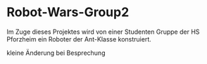 # Robot-Wars-Group2
Im Zuge dieses Projektes wird von einer Studenten Gruppe der HS Pforzheim ein Roboter der Ant-Klasse konstruiert.

kleine Änderung bei Besprechung
